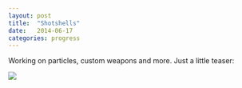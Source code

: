 ```yaml
---
layout: post
title:  "Shotshells"
date:   2014-06-17
categories: progress
---
```

Working on particles, custom weapons and more. Just a little teaser:

![](https://raw2.github.com/cxong/cdogs-sdl/gh-pages/_posts/shotshell.gif)